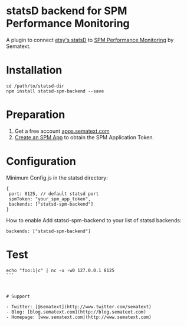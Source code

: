 # statsD backend for SPM Performance Monitoring

A plugin to connect [etsy's statsD](https://github.com/etsy/statsd) to [SPM Performance Monitoring](http://sematext.com/spm/) by Sematext. 

# Installation

```
cd /path/to/statsd-dir
npm install statsd-spm-backend --save
```

# Preparation

1. Get a free account [apps.sematext.com](https://apps.sematext.com/users-web/register.do)  
2. [Create an SPM App](https://apps.sematext.com/spm-reports/registerApplication.do) to obtain the SPM Application Token.

# Configuration
Minimum Config.js in the statsd directory: 
```
{
 port: 8125, // default statsd port
 spmToken: "your_spm_app_token", 
 backends: ["statsd-spm-backend"]
}
```

How to enable
Add statsd-spm-backend to your list of statsd backends:
```
backends: ["statsd-spm-backend"]
```

# Test

````
echo "foo:1|c" | nc -u -w0 127.0.0.1 8125
```



# Support 

- Twitter: [@sematext](http://www.twitter.com/sematext)
- Blog: [blog.sematext.com](http://blog.sematext.com)
- Homepage: [www.sematext.com](http://www.sematext.com)

